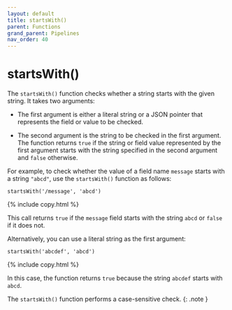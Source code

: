 ```yaml
---
layout: default
title: startsWith()
parent: Functions
grand_parent: Pipelines
nav_order: 40
---
```


# startsWith()

The `startsWith()` function checks whether a string starts with the given string. It takes two arguments:

- The first argument is either a literal string or a JSON pointer that represents the field or value to be checked.

- The second argument is the string to be checked in the first argument.
The function returns `true` if the string or field value represented by the first argument starts with the string specified in the second argument and `false` otherwise.

For example, to check whether the value of a field name `message` starts with a string `"abcd"`, use the `startsWith()` function as follows:

```
startsWith('/message', 'abcd')
```
{% include copy.html %}

This call returns `true` if the `message` field starts with the string `abcd` or `false` if it does not.

Alternatively, you can use a literal string as the first argument:

```
startsWith('abcdef', 'abcd')
```
{% include copy.html %}

In this case, the function returns `true` because the string `abcdef` starts with `abcd`.

The `startsWith()` function performs a case-sensitive check.
{: .note }
